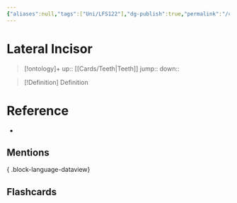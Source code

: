 ```yaml
---
{"aliases":null,"tags":["Uni/LFS122"],"dg-publish":true,"permalink":"/cards/lateral-incisor/","dgPassFrontmatter":true}
---
```


# Lateral Incisor

> [!ontology]+
> up:: [[Cards/Teeth\|Teeth]]
> jump:: 
> down:: 

> [!Definition] Definition

# Reference

- 

## Mentions


{ .block-language-dataview}

## Flashcards